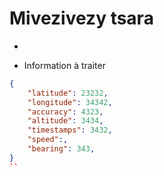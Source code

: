 # Mivezivezy tsara

- 

- Information à traiter

```json
{
    "latitude": 23232,
    "longitude": 34342,
    "accuracy": 4323,
    "altitude": 3434,
    "timestamps": 3432,
    "speed":, 
    "bearing": 343,
}
``
```
